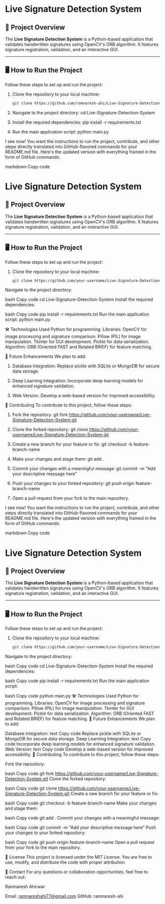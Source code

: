# Live Signature Detection System

## 🚀 Project Overview  
The **Live Signature Detection System** is a Python-based application that validates handwritten signatures using OpenCV's ORB algorithm. It features signature registration, validation, and an interactive GUI.

---

## 🖥️ How to Run the Project  

Follow these steps to set up and run the project:  

1. Clone the repository to your local machine:  
   ```bash
   git clone https://github.com/ramnaresh-ahi/Live-Signature-Detection-System.git

2. Navigate to the project directory:
cd Live-Signature-Detection-System


3. Install the required dependencies:
pip install -r requirements.txt

4. Run the main application script: 
python main.py


I see now! You want the instructions to run the project, contribute, and other steps directly translated into GitHub-flavored commands for your README.md file. Here's the updated version with everything framed in the form of GitHub commands:

markdown
Copy code
# Live Signature Detection System

## 🚀 Project Overview  
The **Live Signature Detection System** is a Python-based application that validates handwritten signatures using OpenCV's ORB algorithm. It features signature registration, validation, and an interactive GUI.

---

## 🖥️ How to Run the Project  

Follow these steps to set up and run the project:  

1. Clone the repository to your local machine:  
   ```bash
   git clone https://github.com/your-username/Live-Signature-Detection-System.git
Navigate to the project directory:

bash
Copy code
cd Live-Signature-Detection-System
Install the required dependencies:

bash
Copy code
pip install -r requirements.txt
Run the main application script:
python main.py

🛠️ Technologies Used
Python for programming.
Libraries:
OpenCV for image processing and signature comparison.
Pillow (PIL) for image manipulation.
Tkinter for GUI development.
Pickle for data serialization.
Algorithm: ORB (Oriented FAST and Rotated BRIEF) for feature matching.

🌟 Future Enhancements
We plan to add:

1. Database Integration:
Replace pickle with SQLite or MongoDB for secure data storage.

2. Deep Learning Integration:
Incorporate deep learning models for enhanced signature validation.

4. Web Version:
Develop a web-based version for improved accessibility.

🤝 Contributing
To contribute to this project, follow these steps:

1. Fork the repository:
git fork https://github.com/your-username/Live-Signature-Detection-System.git

2. Clone the forked repository:
git clone https://github.com/your-username/Live-Signature-Detection-System.git

3. Create a new branch for your feature or fix:
git checkout -b feature-branch-name

4. Make your changes and stage them:
git add .

5. Commit your changes with a meaningful message:
git commit -m "Add your descriptive message here"

6. Push your changes to your forked repository:
git push origin feature-branch-name

7. Open a pull request from your fork to the main repository.



I see now! You want the instructions to run the project, contribute, and other steps directly translated into GitHub-flavored commands for your README.md file. Here's the updated version with everything framed in the form of GitHub commands:

markdown
Copy code
# Live Signature Detection System

## 🚀 Project Overview  
The **Live Signature Detection System** is a Python-based application that validates handwritten signatures using OpenCV's ORB algorithm. It features signature registration, validation, and an interactive GUI.

---

## 🖥️ How to Run the Project  

Follow these steps to set up and run the project:  

1. Clone the repository to your local machine:  
   ```bash
   git clone https://github.com/your-username/Live-Signature-Detection-System.git
Navigate to the project directory:

bash
Copy code
cd Live-Signature-Detection-System
Install the required dependencies:

bash
Copy code
pip install -r requirements.txt
Run the main application script:

bash
Copy code
python main.py
🛠️ Technologies Used
Python for programming.
Libraries:
OpenCV for image processing and signature comparison.
Pillow (PIL) for image manipulation.
Tkinter for GUI development.
Pickle for data serialization.
Algorithm: ORB (Oriented FAST and Rotated BRIEF) for feature matching.
🌟 Future Enhancements
We plan to add:

Database Integration:
text
Copy code
Replace pickle with SQLite or MongoDB for secure data storage.
Deep Learning Integration:
text
Copy code
Incorporate deep learning models for enhanced signature validation.
Web Version:
text
Copy code
Develop a web-based version for improved accessibility.
🤝 Contributing
To contribute to this project, follow these steps:

Fork the repository:

bash
Copy code
git fork https://github.com/your-username/Live-Signature-Detection-System.git
Clone the forked repository:

bash
Copy code
git clone https://github.com/your-username/Live-Signature-Detection-System.git
Create a new branch for your feature or fix:

bash
Copy code
git checkout -b feature-branch-name
Make your changes and stage them:

bash
Copy code
git add .
Commit your changes with a meaningful message:

bash
Copy code
git commit -m "Add your descriptive message here"
Push your changes to your forked repository:

bash
Copy code
git push origin feature-branch-name
Open a pull request from your fork to the main repository.

📄 License
This project is licensed under the MIT License. You are free to use, modify, and distribute the code with proper attribution.

📧 Contact
For any questions or collaboration opportunities, feel free to reach out:

Ramnaresh Ahirwar

Email: ramnareshahi77@gmail.com
GitHub: ramnaresh-ahi
